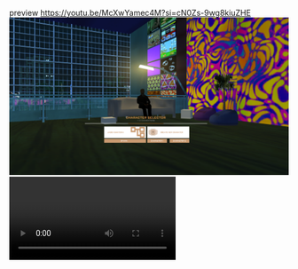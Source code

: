preview https://youtu.be/McXwYamec4M?si=cN0Zs-9wg8kiuZHE
![alt text](https://github.com/mrxzi/SAMP-MULTICHAR/blob/main/image.png?raw=true)
![alt text](https://github.com/mrxzi/SAMP-MULTICHAR/blob/main/Jaden.mp4?raw=true)
